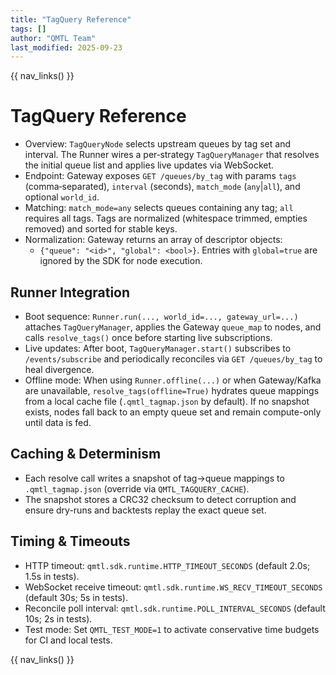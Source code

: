 ```yaml
---
title: "TagQuery Reference"
tags: []
author: "QMTL Team"
last_modified: 2025-09-23
---
```


{{ nav_links() }}

# TagQuery Reference

- Overview: `TagQueryNode` selects upstream queues by tag set and interval. The Runner wires a per‑strategy `TagQueryManager` that resolves the initial queue list and applies live updates via WebSocket.
- Endpoint: Gateway exposes `GET /queues/by_tag` with params `tags` (comma‑separated), `interval` (seconds), `match_mode` (`any`|`all`), and optional `world_id`.
- Matching: `match_mode=any` selects queues containing any tag; `all` requires all tags. Tags are normalized (whitespace trimmed, empties removed) and sorted for stable keys.
- Normalization: Gateway returns an array of descriptor objects:
  - `{"queue": "<id>", "global": <bool>}`. Entries with `global=true` are ignored by the SDK for node execution.

## Runner Integration

- Boot sequence: `Runner.run(..., world_id=..., gateway_url=...)` attaches `TagQueryManager`, applies the Gateway `queue_map` to nodes, and calls `resolve_tags()` once before starting live subscriptions.
- Live updates: After boot, `TagQueryManager.start()` subscribes to `/events/subscribe` and periodically reconciles via `GET /queues/by_tag` to heal divergence.
- Offline mode: When using `Runner.offline(...)` or when Gateway/Kafka are unavailable, `resolve_tags(offline=True)` hydrates queue mappings from a local cache file (`.qmtl_tagmap.json` by default). If no snapshot exists, nodes fall back to an empty queue set and remain compute-only until data is fed.

## Caching & Determinism

- Each resolve call writes a snapshot of tag→queue mappings to `.qmtl_tagmap.json` (override via `QMTL_TAGQUERY_CACHE`).
- The snapshot stores a CRC32 checksum to detect corruption and ensure dry-runs and backtests replay the exact queue set.

## Timing & Timeouts

- HTTP timeout: `qmtl.sdk.runtime.HTTP_TIMEOUT_SECONDS` (default 2.0s; 1.5s in tests).
- WebSocket receive timeout: `qmtl.sdk.runtime.WS_RECV_TIMEOUT_SECONDS` (default 30s; 5s in tests).
- Reconcile poll interval: `qmtl.sdk.runtime.POLL_INTERVAL_SECONDS` (default 10s; 2s in tests).
- Test mode: Set `QMTL_TEST_MODE=1` to activate conservative time budgets for CI and local tests.

{{ nav_links() }}
